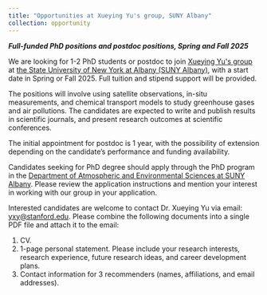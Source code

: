 ```yaml
---
title: "Opportunities at Xueying Yu's group, SUNY Albany"
collection: opportunity
---
```


_**Full-funded PhD positions and postdoc positions, Spring and Fall 2025**_

We are looking for 1-2 PhD students or postdoc to join [Xueying Yu's group](https://yu-xue-ying.github.io/) at [the State University of New York at Albany (SUNY Albany)](https://www.albany.edu), with a start date in Spring or Fall 2025. Full tuition and stipend support will be provided.

The positions will involve using satellite observations, in-situ measurements, and chemical transport models to study greenhouse gases and air pollutions. The candidates are expected to write and publish results in scientific journals, and present research outcomes at scientific conferences. 

The initial appointment for postdoc is 1 year, with the possibility of extension depending on the candidate’s performance and funding availability.

Candidates seeking for PhD degree should apply through the PhD program in the [Department of Atmospheric and Environmental Sciences at SUNY Albany](https://www.albany.edu/daes). Please review the application instructions and mention your interest in working with our group in your application.

Interested candidates are welcome to contact Dr. Xueying Yu via email: yxy@stanford.edu. Please combine the following documents into a single PDF file and attach it to the email:
1. CV.
2. 1-page personal statement. Please include your research interests, research experience, future research ideas, and career development plans.
3. Contact information for 3 recommenders (names, affiliations, and email addresses).
